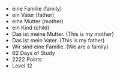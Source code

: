 * eine Familie (family)
* ein Vater (father)
* eine Mutter (mother)
* ein Kind (child)
* Das ist meine Mutter. (This is my mother)
* Das ist mein Vater. (This is my father)
* Wir sind eine Familie. (We are a family)
* 62 Days of Study 
* 2222 Points 
* Level 12 
